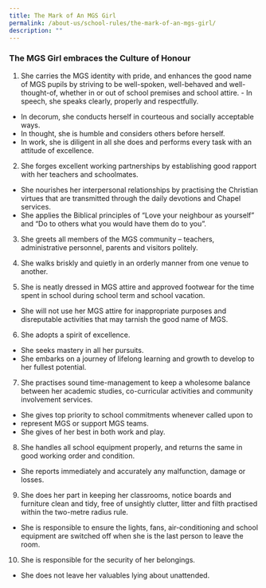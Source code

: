 ```yaml
---
title: The Mark of An MGS Girl
permalink: /about-us/school-rules/the-mark-of-an-mgs-girl/
description: ""
---
```


### The MGS Girl embraces the Culture of Honour

1. She carries the MGS identity with pride, and enhances the good name of MGS pupils by striving to be well-spoken, well-behaved and well-thought-of, whether in or out of school premises and school attire.    - In speech, she speaks clearly, properly and respectfully.
- In decorum, she conducts herself in courteous and socially acceptable ways.
- In thought, she is humble and considers others before herself.
- In work, she is diligent in all she does and performs every task with an attitude of excellence.
2. She forges excellent working partnerships by establishing good rapport with her teachers and schoolmates.  
- She nourishes her interpersonal relationships by practising the Christian virtues that are transmitted through the daily devotions and Chapel services.  
- She applies the Biblical principles of “Love your neighbour as yourself” and “Do to others what you would have them do to you”.    
3. She greets all members of the MGS community – teachers, administrative personnel, parents and visitors politely.  


4. She walks briskly and quietly in an orderly manner from one venue to another.  


5. She is neatly dressed in MGS attire and approved footwear for the time spent in school during school term and school vacation.  
- She will not use her MGS attire for inappropriate purposes and disreputable activities that may tarnish the good name of MGS.
6. She adopts a spirit of excellence.
- She seeks mastery in all her pursuits.
- She embarks on a journey of lifelong learning and growth to develop to her fullest potential.
7. She practises sound time-management to keep a wholesome balance between her academic studies, co-curricular activities and community involvement services.
- She gives top priority to school commitments whenever called upon to
- represent MGS or support MGS teams.
- She gives of her best in both work and play.
8. She handles all school equipment properly, and returns the same in good working order and condition.
- She reports immediately and accurately any malfunction, damage or losses.
9. She does her part in keeping her classrooms, notice boards and furniture clean and tidy, free of unsightly clutter, litter and filth practised within the two-metre radius rule.
- She is responsible to ensure the lights, fans, air-conditioning and school equipment are switched off when she is the last person to leave the room.
10. She is responsible for the security of her belongings.
- She does not leave her valuables lying about unattended.